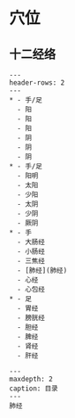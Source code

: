 # 穴位

## 十二经络

```{list-table} 十二经汇总
---
header-rows: 2
---
* - 手/足
  - 阳
  - 阳
  - 阳
  - 阴
  - 阴
  - 阴
* - 手/足
  - 阳明
  - 太阳
  - 少阳
  - 太阴
  - 少阴
  - 厥阴
* - 手
  - 大肠经
  - 小肠经
  - 三焦经
  - [肺经](肺经)
  - 心经
  - 心包经
* - 足
  - 胃经
  - 膀胱经
  - 胆经
  - 脾经
  - 肾经
  - 肝经
```

```{toctree}
---
maxdepth: 2
caption: 目录
---
肺经
```